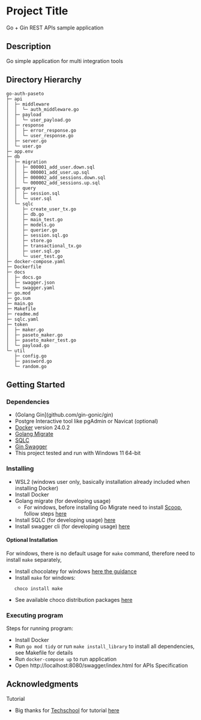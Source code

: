 # Project Title
Go + Gin REST APIs sample application

## Description
Go simple application for multi integration tools

## Directory Hierarchy
```
go-auth-paseto
├─ api
│  ├─ middleware
│  │  └─ auth_middleware.go
│  ├─ payload
│  │  └─ user_payload.go
│  ├─ response
│  │  ├─ error_response.go
│  │  └─ user_response.go
│  ├─ server.go
│  └─ user.go
├─ app.env
├─ db
│  ├─ migration
│  │  ├─ 000001_add_user.down.sql
│  │  ├─ 000001_add_user.up.sql
│  │  ├─ 000002_add_sessions.down.sql
│  │  └─ 000002_add_sessions.up.sql
│  ├─ query
│  │  ├─ session.sql
│  │  └─ user.sql
│  └─ sqlc
│     ├─ create_user_tx.go
│     ├─ db.go
│     ├─ main_test.go
│     ├─ models.go
│     ├─ querier.go
│     ├─ session.sql.go
│     ├─ store.go
│     ├─ transactional_tx.go
│     ├─ user.sql.go
│     └─ user_test.go
├─ docker-compose.yaml
├─ Dockerfile
├─ docs
│  ├─ docs.go
│  ├─ swagger.json
│  └─ swagger.yaml
├─ go.mod
├─ go.sum
├─ main.go
├─ Makefile
├─ readme.md
├─ sqlc.yaml
├─ token
│  ├─ maker.go
│  ├─ paseto_maker.go
│  ├─ paseto_maker_test.go
│  └─ payload.go
└─ util
   ├─ config.go
   ├─ password.go
   └─ random.go

```

## Getting Started
### Dependencies
   * (Golang Gin](github.com/gin-gonic/gin)
   * Postgre Interactive tool like pgAdmin or Navicat (optional)
   * [Docker](https://www.docker.com) version 24.0.2
   * [Golang Migrate](https://github.com/golang-migrate/migrate/tree/master/cmd/migrate)
   * [SQLC](https://docs.sqlc.dev/en/latest/overview/install.html)
   * [Gin Swagger](https://github.com/swaggo/gin-swagger)
   * This project tested and run with Windows 11 64-bit

### Installing
   * WSL2 (windows user only, basically installation already included when installing Docker)
   * Install Docker
   * Golang migrate (for developing usage)
      - For windows, before installing Go Migrate need to install [Scoop](https://scoop.sh), follow steps [here](https://github.com/golang-migrate/migrate/tree/master/cmd/migrate)
   * Install SQLC (for developing usage) [here](https://docs.sqlc.dev/en/latest/overview/install.html)
   * Install swagger cli (for developing usage) [here](https://github.com/swaggo/swag)

#### Optional Installation
   For windows, there is no default usage for ```make``` command, therefore need to install ```make``` separately,
   * Install chocolatey for windows [here the guidance](https://chocolatey.org/install)
   * Install ```make``` for windows:
   ```
      choco install make
   ```
   * See available choco distribution packages [here](https://community.chocolatey.org/packages)

### Executing program
Steps for running program:
* Install Docker
* Run ```go mod tidy``` or run ```make install_library``` to install all dependencies, see Makefile for details
* Run ```docker-compose up``` to run application
* Open http://localhost:8080/swagger/index.html for APIs Specification

## Acknowledgments
Tutorial
* Big thanks for [Techschool](https://www.youtube.com/@TECHSCHOOLGURU) for tutorial [here](https://www.youtube.com/watch?v=rx6CPDK_5mU&list=PLy_6D98if3ULEtXtNSY_2qN21VCKgoQAE&pp=iAQB)